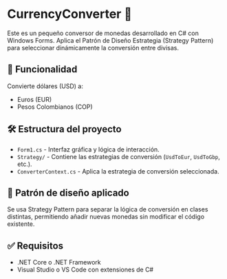 # CurrencyConverter 💱

Este es un pequeño conversor de monedas desarrollado en C# con Windows Forms.
Aplica el Patrón de Diseño Estrategia (Strategy Pattern) para seleccionar dinámicamente la conversión entre divisas.

## 🧠 Funcionalidad

Convierte dólares (USD) a:
- Euros (EUR)
- Pesos Colombianos (COP)

## 🛠️ Estructura del proyecto

- `Form1.cs` - Interfaz gráfica y lógica de interacción.
- `Strategy/` - Contiene las estrategias de conversión (`UsdToEur`, `UsdToGbp`, etc.).
- `ConverterContext.cs` - Aplica la estrategia de conversión seleccionada.

## 📐 Patrón de diseño aplicado

Se usa Strategy Pattern para separar la lógica de conversión en clases distintas, permitiendo añadir nuevas monedas sin modificar el código existente.

## ✅ Requisitos

- .NET Core o .NET Framework
- Visual Studio o VS Code con extensiones de C#

